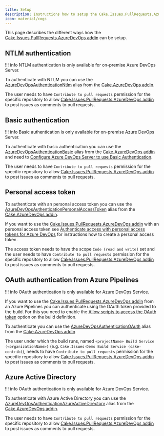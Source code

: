```yaml
---
title: Setup
description: Instructions how to setup the Cake.Issues.PullRequests.AzureDevOps addin.
icon: material/cogs
---
```


This page describes the different ways how the [Cake.Issues.PullRequests.AzureDevOps addin] can be setup.

## NTLM authentication

!!! info
    NTLM authentication is only available for on-premise Azure DevOps Server.

To authenticate with NTLM you can use the [AzureDevOpsAuthenticationNtlm] alias from the [Cake.AzureDevOps addin].

The user needs to have `Contribute to pull requests` permission for the specific repository to
allow [Cake.Issues.PullRequests.AzureDevOps addin] to post issues as comments to pull requests.

## Basic authentication

!!! info
    Basic authentication is only available for on-premise Azure DevOps Server.

To authenticate with basic authentication you can use the [AzureDevOpsAuthenticationBasic] alias from the [Cake.AzureDevOps addin] and
need to [Configure Azure DevOps Server to use Basic Authentication].

The user needs to have `Contribute to pull requests` permission for the specific repository to
allow [Cake.Issues.PullRequests.AzureDevOps addin] to post issues as comments to pull requests.

## Personal access token

To authenticate with an personal access token you can use the [AzureDevOpsAuthenticationPersonalAccessToken] alias from the [Cake.AzureDevOps addin].

If you want to use the [Cake.Issues.PullRequests.AzureDevOps addin] with an personal access token see
[Authenticate access with personal access tokens for Azure DevOps] for instructions how to create
a personal access token.

The access token needs to have the scope `Code (read and write)` set and the user needs to have `Contribute to pull requests`
permission for the specific repository to allow [Cake.Issues.PullRequests.AzureDevOps addin] to post issues as comments to pull requests.

## OAuth authentication from Azure Pipelines

!!! info
    OAuth authentication is only available for Azure DevOps Service.

If you want to use the [Cake.Issues.PullRequests.AzureDevOps addin] from an Azure Pipelines you can authenticate using the
OAuth token provided to the build.
For this you need to enable the [Allow scripts to access the OAuth token] option on the build definition.

To authenticate you can use the [AzureDevOpsAuthenticationOAuth] alias from the [Cake.AzureDevOps addin].

The user under which the build runs, named `<projectName> Build Service (<organizationName>)` (e.g. `Cake.Issues-Demo Build Service (cake-contrib)`),
needs to have `Contribute to pull requests` permission for the specific repository to allow [Cake.Issues.PullRequests.AzureDevOps addin]
to post issues as comments to pull requests.

## Azure Active Directory

!!! info
    OAuth authentication is only available for Azure DevOps Service.

To authenticate with Azure Active Directory you can use the [AzureDevOpsAuthenticationAzureActiveDirectory] alias from the [Cake.AzureDevOps addin].

The user needs to have `Contribute to pull requests` permission for the specific repository to
allow [Cake.Issues.PullRequests.AzureDevOps addin] to post issues as comments to pull requests.

[Cake.Issues.PullRequests.AzureDevOps addin]: https://www.nuget.org/packages/Cake.Issues.PullRequests.AzureDevOps
[Cake.AzureDevOps addin]: https://www.nuget.org/packages/Cake.AzureDevOps
[Configure Azure DevOps Server to use Basic Authentication]: https://learn.microsoft.com/en-us/azure/devops/integrate/get-started/auth/tfs-basic-auth?view=azure-devops#configure-tfs-to-use-basic-authentication
[Authenticate access with personal access tokens for Azure DevOps]: https://docs.microsoft.com/en-us/azure/devops/organizations/accounts/use-personal-access-tokens-to-authenticate
[Allow scripts to access the OAuth token]: https://docs.microsoft.com/en-us/azure/devops/pipelines/build/options#allow-scripts-to-access-the-oauth-token
[AzureDevOpsAuthenticationNtlm]: https://cakebuild.net/api/Cake.AzureDevOps/AzureDevOpsAliases/F2A040B7
[AzureDevOpsAuthenticationBasic]: https://cakebuild.net/api/Cake.AzureDevOps/AzureDevOpsAliases/7CD679FF
[AzureDevOpsAuthenticationPersonalAccessToken]: https://cakebuild.net/api/Cake.AzureDevOps/AzureDevOpsAliases/F4DCC101
[AzureDevOpsAuthenticationOAuth]: https://cakebuild.net/api/Cake.AzureDevOps/AzureDevOpsAliases/988E9C28
[AzureDevOpsAuthenticationAzureActiveDirectory]: https://cakebuild.net/api/Cake.AzureDevOps/AzureDevOpsAliases/0B9F5DF6
